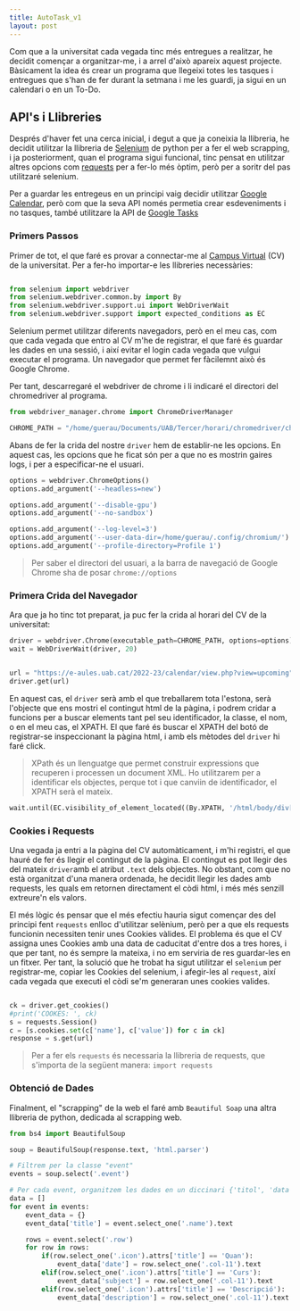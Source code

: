 ```yaml
---
title: AutoTask_v1
layout: post
---
```


Com que a la universitat cada vegada tinc més entregues a realitzar, he decidit començar a organitzar-me, i a arrel d'això apareix aquest projecte. Bàsicament la idea és crear un programa que llegeixi totes les tasques i entregues que s'han de fer durant la setmana i me les guardi, ja sigui en un calendari o en un To-Do.


## API's i Llibreries

Després d'haver fet una cerca inicial, i degut a que ja coneixia la llibreria, he decidit utilitzar la llibreria de [Selenium] de python per a fer el web scrapping, i ja posteriorment, quan el programa sigui funcional, tinc pensat en utilitzar altres opcions com [requests] per a fer-lo més òptim, però per a soritr del pas utilitzaré selenium.

Per a guardar les entregeus en un principi vaig decidir utilitzar [Google Calendar], però com que la seva API només permetia crear esdeveniments i no tasques, també utilitzare la API de [Google Tasks]

[Selenium]: https://www.selenium.dev/
[requests]:   https://pypi.org/project/requests/
[Google Calendar]: https://developers.google.com/calendar/api/guides/overview
[Google Tasks]: https://developers.google.com/tasks



### Primers Passos

Primer de tot, el que faré es provar a connectar-me al [Campus Virtual] (CV) de la universitat. Per a fer-ho importar-e les llibreries necessàries:

[Campus Virtual]: https://cv.uab.cat/

```python

from selenium import webdriver
from selenium.webdriver.common.by import By
from selenium.webdriver.support.ui import WebDriverWait
from selenium.webdriver.support import expected_conditions as EC

```
Selenium permet utilitzar diferents navegadors, però en el meu cas, com que cada vegada que entro al CV m'he de registrar, el que faré és guardar les dades en una sessió, i així evitar el login cada vegada que vulgui executar el programa. Un navegador que permet fer fàcilemnt això és Google Chrome. 

Per tant, descarregaré el webdriver de chrome i li indicaré el directori del chromedriver al programa.

```python
from webdriver_manager.chrome import ChromeDriverManager

CHROME_PATH = "/home/guerau/Documents/UAB/Tercer/horari/chromedriver/chromedriver"

```
Abans de fer la crida del nostre `driver` hem de establir-ne les opcions. En aquest cas, les opcions que he ficat són per a que no es mostrin gaires logs, i per a especificar-ne el usuari.

```python
options = webdriver.ChromeOptions()
options.add_argument('--headless=new')

options.add_argument('--disable-gpu')
options.add_argument('--no-sandbox')

options.add_argument('--log-level=3')
options.add_argument('--user-data-dir=/home/guerau/.config/chromium/')
options.add_argument('--profile-directory=Profile 1')

```

> Per saber el directori del usuari, a la barra de navegació de Google Chrome sha de posar `chrome://options`


### Primera Crida del Navegador

Ara que ja ho tinc tot preparat, ja puc fer la crida al horari del CV de la universitat:


```python
driver = webdriver.Chrome(executable_path=CHROME_PATH, options=options)
wait = WebDriverWait(driver, 20)


url = "https://e-aules.uab.cat/2022-23/calendar/view.php?view=upcoming"
driver.get(url)

```

En aquest cas, el `driver` serà amb el que treballarem tota l'estona, serà l'objecte que ens mostri el contingut html de la pàgina, i podrem cridar a funcions per a buscar elements tant pel seu identificador, la classe, el nom, o en el meu cas, el XPATH. El que faré és buscar el XPATH del botó de registrar-se inspeccionant la pàgina html, i amb els mètodes del `driver` hi faré click. 

> XPath és un llenguatge que permet construir expressions que recuperen i processen un document XML. Ho utilitzarem per a identificar els objectes, perque tot i que canviin de identificador, el XPATH serà el mateix.


```python
wait.until(EC.visibility_of_element_located((By.XPATH, '/html/body/div[2]/main/div/div/div[2]/div/a'))).click()
```


### Cookies i Requests 

Una vegada ja entri a la pàgina del CV automàticament, i m'hi registri, el que hauré de fer és llegir el contingut de la pàgina. El contingut es pot llegir des del mateix `driver`amb el atribut `.text` dels objectes. No obstant, com que no està organitzat d'una manera ordenada, he decidit llegir les dades amb requests, les quals em retornen directament el còdi html, i més més senzill extreure'n els valors.

El més lògic és pensar que el més efectiu hauria sigut començar des del principi fent `requests` enlloc d'utilitzar selènium, però per a que els requests funcionin necessiten tenir unes Cookies vàlides. El problema és que el CV assigna unes Cookies amb una data de caducitat d'entre dos a tres hores, i que per tant, no és sempre la mateixa, i no em serviria de res guardar-les en un fitxer. Per tant, la solució que he trobat ha sigut utilitzar el `selenium` per registrar-me, copiar les Cookies del selenium, i afegir-les al `request`, així cada vegada que executi el còdi se'm generaran unes cookies valides.


```python

ck = driver.get_cookies()
#print('COOKES: ', ck)
s = requests.Session()
c = [s.cookies.set(c['name'], c['value']) for c in ck]
response = s.get(url)
```
> Per a fer els `requests` és necessaria la llibreria de requests, que s'importa de la següent manera: `import requests` 

### Obtenció de Dades

Finalment, el "scrapping" de la web el faré amb `Beautiful Soap` una altra llibreria de python, dedicada al scrapping web.


```python
from bs4 import BeautifulSoup

soup = BeautifulSoup(response.text, 'html.parser')

# Filtrem per la classe "event"
events = soup.select('.event')

# Per cada event, organitzem les dades en un diccinari {'titol', 'data', 'assignatura', 'descripcció'}
data = []
for event in events:
    event_data = {}
    event_data['title'] = event.select_one('.name').text

    rows = event.select('.row')
    for row in rows:
        if(row.select_one('.icon').attrs['title'] == 'Quan'):
            event_data['date'] = row.select_one('.col-11').text
        elif(row.select_one('.icon').attrs['title'] == 'Curs'):
            event_data['subject'] = row.select_one('.col-11').text
        elif(row.select_one('.icon').attrs['title'] == 'Descripció'):
            event_data['description'] = row.select_one('.col-11').text

```

